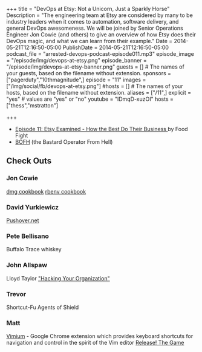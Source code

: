 +++
title = "DevOps at Etsy: Not a Unicorn, Just a Sparkly Horse"
Description = "The engineering team at Etsy are considered by many to be industry leaders when it comes to automation, software delivery, and general DevOps awesomeness. We will be joined by Senior Operations Engineer Jon Cowie (and others) to give an overview of how Etsy does their DevOps magic, and what we can learn from their example."
Date = 2014-05-21T12:16:50-05:00
PublishDate = 2014-05-21T12:16:50-05:00
podcast_file = "arrested-devops-podcast-episode011.mp3"
episode_image = "/episode/img/devops-at-etsy.png"
episode_banner = "/episode/img/devops-at-etsy-banner.png"
guests = [] # The names of your guests, based on the filename without extension.
sponsors = ["pagerduty","10thmagnitude",]
episode = "11"
images = ["/img/social/fb/devops-at-etsy.png"]
#hosts = [] # The names of your hosts, based on the filename without extension.
aliases = ["/11",]
explicit = "yes" # values are "yes" or "no"
youtube = "IDmqD-xuzOI"
hosts = ["thess","mstratton"]

+++
<ul>
	<li><a href="http://foodfightshow.org/2012/05/episode-11-etsy-examined-how-best-do.html" target="_blank">Episode 11: Etsy Examined - How the Best Do Their Business </a>by Food Fight</li>
	<li><a href="http://bofh.ntk.net/BOFH/" target="_blank">BOFH</a> (the Bastard Operator From Hell)</li>
</ul>

<h2>Check Outs</h2>
<h3>Jon Cowie</h3>
<a href="http://community.opscode.com/cookbooks/dmg">dmg cookbook</a>
<a href="http://community.opscode.com/cookbooks/rbenv">rbenv cookbook</a>
<h3>David Yurkiewicz</h3>
<a href="http://pushover.net">Pushover.net</a>
<h3>Pete Bellisano</h3>
Buffalo Trace whiskey
<h3>John Allspaw</h3>
Lloyd Taylor <a href="http://www.infoq.com/presentations/Hacking-Your-Organization">"Hacking Your Organization"</a>
<h3>Trevor</h3>
Shortcut-Fu
Agents of Shield
<h3>Matt</h3>
<a href="http://vimium.github.io/">Vimium</a> - Google Chrome extension which provides keyboard shortcuts for navigation and control in the spirit of the Vim editor
<a href="http://www.kickstarter.com/projects/627324241/release-the-game">Release! The Game</a>
